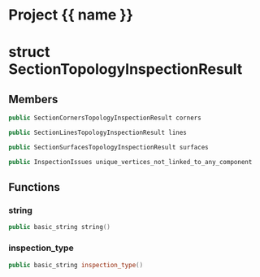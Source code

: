 <script setup>
import {useRoute} from 'vitepress'
const {path} = useRoute()
const tokens = path.split('/')
const words = tokens[2].split('-');
for (let i = 0; i < words.length; i++) {
    words[i] = words[i].charAt(0).toUpperCase() + words[i].slice(1);
    words[i] = words[i].replace('geode', 'Geode')
}
const name = words.join('-');
</script>
# Project {{ name }}

# struct SectionTopologyInspectionResult


## Members

```cpp
public SectionCornersTopologyInspectionResult corners

```

```cpp
public SectionLinesTopologyInspectionResult lines

```

```cpp
public SectionSurfacesTopologyInspectionResult surfaces

```

```cpp
public InspectionIssues unique_vertices_not_linked_to_any_component

```



## Functions

### string

```cpp
public basic_string string()
```


### inspection_type

```cpp
public basic_string inspection_type()
```




